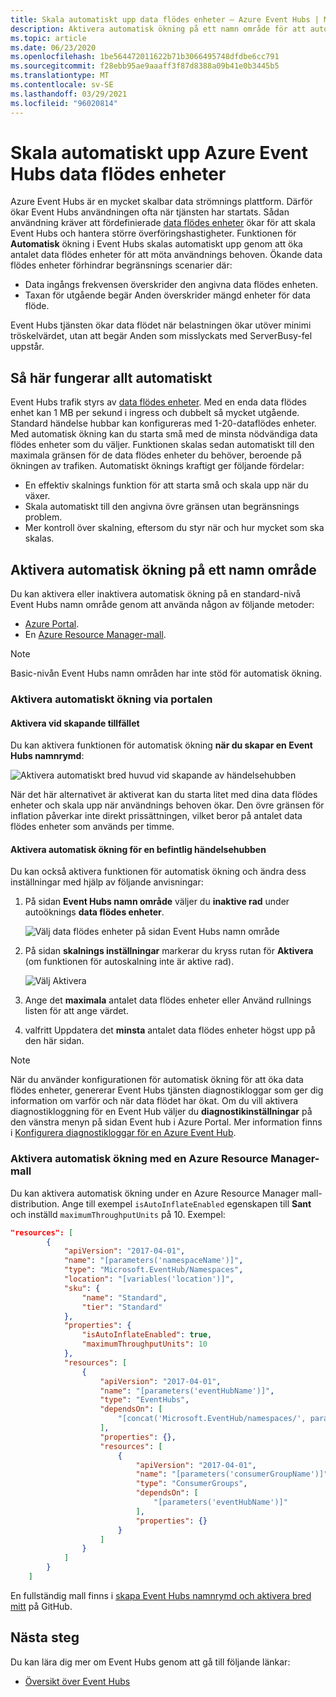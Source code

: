 ```yaml
---
title: Skala automatiskt upp data flödes enheter – Azure Event Hubs | Microsoft Docs
description: Aktivera automatisk ökning på ett namn område för att automatiskt skala upp data flödes enheter.
ms.topic: article
ms.date: 06/23/2020
ms.openlocfilehash: 1be564472011622b71b3066495748dfdbe6cc791
ms.sourcegitcommit: f28ebb95ae9aaaff3f87d8388a09b41e0b3445b5
ms.translationtype: MT
ms.contentlocale: sv-SE
ms.lasthandoff: 03/29/2021
ms.locfileid: "96020814"
---
```

# <a name="automatically-scale-up-azure-event-hubs-throughput-units"></a>Skala automatiskt upp Azure Event Hubs data flödes enheter
Azure Event Hubs är en mycket skalbar data strömnings plattform. Därför ökar Event Hubs användningen ofta när tjänsten har startats. Sådan användning kräver att fördefinierade [data flödes enheter](event-hubs-scalability.md#throughput-units) ökar för att skala Event Hubs och hantera större överföringshastigheter. Funktionen för **Automatisk** ökning i Event Hubs skalas automatiskt upp genom att öka antalet data flödes enheter för att möta användnings behoven. Ökande data flödes enheter förhindrar begränsnings scenarier där:

* Data ingångs frekvensen överskrider den angivna data flödes enheten.
* Taxan för utgående begär Anden överskrider mängd enheter för data flöde.

Event Hubs tjänsten ökar data flödet när belastningen ökar utöver minimi tröskelvärdet, utan att begär Anden som misslyckats med ServerBusy-fel uppstår.

## <a name="how-auto-inflate-works"></a>Så här fungerar allt automatiskt

Event Hubs trafik styrs av [data flödes enheter](event-hubs-scalability.md#throughput-units). Med en enda data flödes enhet kan 1 MB per sekund i ingress och dubbelt så mycket utgående. Standard händelse hubbar kan konfigureras med 1-20-dataflödes enheter. Med automatisk ökning kan du starta små med de minsta nödvändiga data flödes enheter som du väljer. Funktionen skalas sedan automatiskt till den maximala gränsen för de data flödes enheter du behöver, beroende på ökningen av trafiken. Automatiskt öknings kraftigt ger följande fördelar:

- En effektiv skalnings funktion för att starta små och skala upp när du växer.
- Skala automatiskt till den angivna övre gränsen utan begränsnings problem.
- Mer kontroll över skalning, eftersom du styr när och hur mycket som ska skalas.

## <a name="enable-auto-inflate-on-a-namespace"></a>Aktivera automatisk ökning på ett namn område

Du kan aktivera eller inaktivera automatisk ökning på en standard-nivå Event Hubs namn område genom att använda någon av följande metoder:

- [Azure Portal](https://portal.azure.com).
- En [Azure Resource Manager-mall](https://github.com/Azure/azure-quickstart-templates/tree/master/201-eventhubs-create-namespace-and-enable-inflate).

> [!NOTE]
> Basic-nivån Event Hubs namn områden har inte stöd för automatisk ökning.

### <a name="enable-auto-inflate-through-the-portal"></a>Aktivera automatiskt ökning via portalen


#### <a name="enable-at-the-time-of-creation"></a>Aktivera vid skapande tillfället 
Du kan aktivera funktionen för automatisk ökning **när du skapar en Event Hubs namnrymd**:
 
![Aktivera automatiskt bred huvud vid skapande av händelsehubben](./media/event-hubs-auto-inflate/event-hubs-auto-inflate1.png)

När det här alternativet är aktiverat kan du starta litet med dina data flödes enheter och skala upp när användnings behoven ökar. Den övre gränsen för inflation påverkar inte direkt prissättningen, vilket beror på antalet data flödes enheter som används per timme.

#### <a name="enable-auto-inflate-for-an-existing-event-hub"></a>Aktivera automatisk ökning för en befintlig händelsehubben
Du kan också aktivera funktionen för automatisk ökning och ändra dess inställningar med hjälp av följande anvisningar: 
 
1. På sidan **Event Hubs namn område** väljer du **inaktive rad** under autoöknings **data flödes enheter**.  

    ![Välj data flödes enheter på sidan Event Hubs namn område](./media/event-hubs-auto-inflate/select-throughput-units.png)
2. På sidan **skalnings inställningar** markerar du kryss rutan för **Aktivera** (om funktionen för autoskalning inte är aktive rad).

    ![Välj Aktivera](./media/event-hubs-auto-inflate/scale-settings.png)
3. Ange det **maximala** antalet data flödes enheter eller Använd rullnings listen för att ange värdet. 
4. valfritt Uppdatera det **minsta** antalet data flödes enheter högst upp på den här sidan. 


> [!NOTE]
> När du använder konfigurationen för automatisk ökning för att öka data flödes enheter, genererar Event Hubs tjänsten diagnostikloggar som ger dig information om varför och när data flödet har ökat. Om du vill aktivera diagnostikloggning för en Event Hub väljer du **diagnostikinställningar** på den vänstra menyn på sidan Event hub i Azure Portal. Mer information finns i [Konfigurera diagnostikloggar för en Azure Event Hub](event-hubs-diagnostic-logs.md). 

### <a name="enable-auto-inflate-using-an-azure-resource-manager-template"></a>Aktivera automatisk ökning med en Azure Resource Manager-mall

Du kan aktivera automatisk ökning under en Azure Resource Manager mall-distribution. Ange till exempel `isAutoInflateEnabled` egenskapen till **Sant** och inställd `maximumThroughputUnits` på 10. Exempel:

```json
"resources": [
        {
            "apiVersion": "2017-04-01",
            "name": "[parameters('namespaceName')]",
            "type": "Microsoft.EventHub/Namespaces",
            "location": "[variables('location')]",
            "sku": {
                "name": "Standard",
                "tier": "Standard"
            },
            "properties": {
                "isAutoInflateEnabled": true,
                "maximumThroughputUnits": 10
            },
            "resources": [
                {
                    "apiVersion": "2017-04-01",
                    "name": "[parameters('eventHubName')]",
                    "type": "EventHubs",
                    "dependsOn": [
                        "[concat('Microsoft.EventHub/namespaces/', parameters('namespaceName'))]"
                    ],
                    "properties": {},
                    "resources": [
                        {
                            "apiVersion": "2017-04-01",
                            "name": "[parameters('consumerGroupName')]",
                            "type": "ConsumerGroups",
                            "dependsOn": [
                                "[parameters('eventHubName')]"
                            ],
                            "properties": {}
                        }
                    ]
                }
            ]
        }
    ]
```

En fullständig mall finns i [skapa Event Hubs namnrymd och aktivera bred mitt](https://github.com/Azure/azure-quickstart-templates/tree/master/201-eventhubs-create-namespace-and-enable-inflate) på GitHub.


## <a name="next-steps"></a>Nästa steg

Du kan lära dig mer om Event Hubs genom att gå till följande länkar:

* [Översikt över Event Hubs](./event-hubs-about.md)
